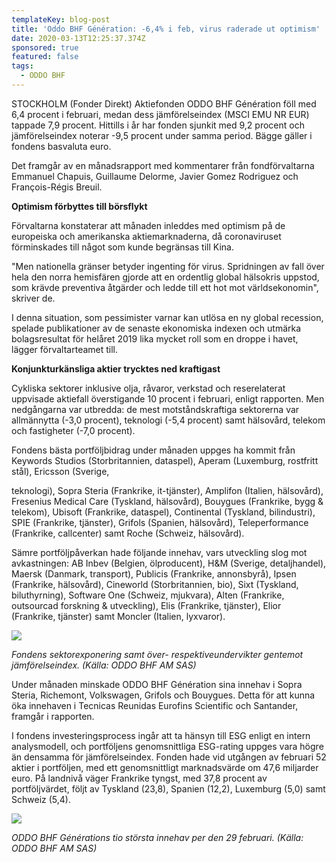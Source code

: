 ```yaml
---
templateKey: blog-post
title: 'Oddo BHF Génération: -6,4% i feb, virus raderade ut optimism'
date: 2020-03-13T12:25:37.374Z
sponsored: true
featured: false
tags:
  - ODDO BHF
---
```

STOCKHOLM (Fonder Direkt) Aktiefonden ODDO BHF Génération föll med 6,4 procent i februari, medan dess jämförelseindex (MSCI EMU NR EUR) tappade 7,9 procent. Hittills i år har fonden sjunkit med 9,2 procent och jämförelseindex noterar -9,5 procent under samma period. Bägge gäller i fondens basvaluta euro.

Det framgår av en månadsrapport med kommentarer från fondförvaltarna Emmanuel Chapuis, Guillaume Delorme, Javier Gomez Rodriguez och François-Régis Breuil.

**Optimism förbyttes till börsflykt**

Förvaltarna konstaterar att månaden inleddes med optimism på de europeiska och amerikanska aktiemarknaderna, då coronaviruset förminskades till något som kunde begränsas till Kina.

"Men nationella gränser betyder ingenting för virus. Spridningen av fall över hela den norra hemisfären gjorde att en ordentlig global hälsokris uppstod, som krävde preventiva åtgärder och ledde till ett hot mot världsekonomin", skriver de.

I denna situation, som pessimister varnar kan utlösa en ny global recession, spelade publikationer av de senaste ekonomiska indexen och utmärka bolagsresultat för helåret 2019 lika mycket roll som en droppe i havet, lägger förvaltarteamet till.

**Konjunkturkänsliga aktier trycktes ned kraftigast**

Cykliska sektorer inklusive olja, råvaror, verkstad och reserelaterat uppvisade aktiefall överstigande 10 procent i februari, enligt rapporten. Men nedgångarna var utbredda: de mest motståndskraftiga sektorerna var allmännytta (-3,0 procent), teknologi (-5,4 procent) samt hälsovård, telekom och fastigheter (-7,0 procent).

Fondens bästa portföljbidrag under månaden uppges ha kommit från Keywords Studios (Storbritannien, dataspel), Aperam (Luxemburg, rostfritt stål), Ericsson (Sverige,

teknologi), Sopra Steria (Frankrike, it-tjänster), Amplifon (Italien, hälsovård), Fresenius Medical Care (Tyskland, hälsovård), Bouygues (Frankrike, bygg & telekom), Ubisoft (Frankrike, dataspel), Continental (Tyskland, bilindustri), SPIE (Frankrike, tjänster), Grifols (Spanien, hälsovård), Teleperformance (Frankrike, callcenter) samt Roche (Schweiz, hälsovård).

Sämre portföljpåverkan hade följande innehav, vars utveckling slog mot avkastningen: AB Inbev (Belgien, ölproducent), H&M (Sverige, detaljhandel), Maersk (Danmark, transport), Publicis (Frankrike, annonsbyrå), Ipsen (Frankrike, hälsovård), Cineworld (Storbritannien, bio), Sixt (Tyskland, biluthyrning), Software One (Schweiz, mjukvara), Alten (Frankrike, outsourcad forskning & utveckling), Elis (Frankrike, tjänster), Elior (Frankrike, tjänster) samt Moncler (Italien, lyxvaror).

![](/img/generation.png)

*Fondens sektorexponering samt över- respektiveundervikter gentemot jämförelseindex. (Källa: ODDO BHF AM SAS)*

Under månaden minskade ODDO BHF Génération sina innehav i Sopra Steria, Richemont, Volkswagen, Grifols och Bouygues. Detta för att kunna öka innehaven i Tecnicas Reunidas Eurofins Scientific och Santander, framgår i rapporten.

I fondens investeringsprocess ingår att ta hänsyn till ESG enligt en intern analysmodell, och portföljens genomsnittliga ESG-rating uppges vara högre än densamma för jämförelseindex. Fonden hade vid utgången av februari 52 aktier i portföljen, med ett genomsnittligt marknadsvärde om 47,6 miljarder euro. På landnivå väger Frankrike tyngst, med 37,8 procent av portföljvärdet, följt av Tyskland (23,8), Spanien (12,2), Luxemburg (5,0) samt Schweiz (5,4).

![](/img/generation2.png)

*ODDO BHF Générations tio största innehav per den 29 februari. (Källa: ODDO BHF AM SAS)*
